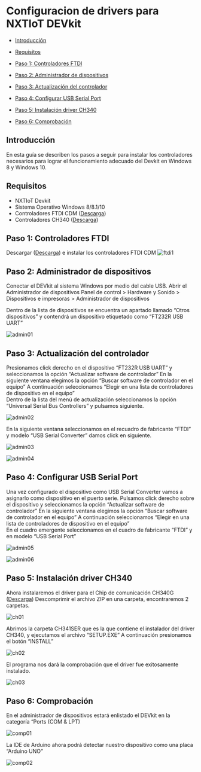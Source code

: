 Configuracion de drivers para NXTIoT DEVkit
=============


-	[Introducción](#introducción)

-	[Requisitos](#requisitos)

-	[Paso 1: Controladores FTDI](#paso-1-controladores-ftdi)
-	[Paso 2: Administrador de dispositivos](#paso-2-administrador-de-dispositivos)
-	[Paso 3: Actualización del controlador](#paso-3-actualización-del-controlador)
-	[Paso 4: Configurar USB Serial Port](#paso-4-configurar-usb-serial-port)
-	[Paso 5: Instalación driver CH340 ](#paso-5-instalación-driver-ch340)
-	[Paso 6: Comprobación](#paso-6-comprobación)



Introducción
------------

En esta guía se describen los pasos a seguir para instalar los controladores necesarios para lograr el funcionamiento adecuado del Devkit en Windows 8 y Windows 10.



Requisitos
------------
- NXTIoT Devkit 
- Sistema Operativo Windows 8/8.1/10
- Controladores FTDI CDM ([Descarga](http://www.ftdichip.com/Drivers/VCP.htm))
- Controladores CH340    ([Descarga](https://sparks.gogo.co.nz/assets/_site_/downloads/CH34x_Install_Windows_v3_4.zip))


Paso 1: Controladores FTDI
------------
Descargar ([Descarga](http://www.ftdichip.com/Drivers/VCP.htm)) e instalar los controladores FTDI CDM
![ftdi1](https://github.com/pems19/Hello-World/blob/master/pics/ftdi1.png?raw=true)


Paso 2: Administrador de dispositivos
------------

Conectar el DEVkit  al sistema Windows por medio del cable USB.
Abrir el Administrador de dispositivos Panel de control > Hardware y Sonido > Dispositivos e impresoras > Administrador de dispositivos

Dentro de la lista de dispositivos se encuentra un apartado llamado “Otros dispositivos” y contendrá un dispositivo etiquetado como “FT232R USB UART”

![admin01](https://github.com/pems19/Hello-World/blob/master/pics/admin01.png?raw=true)



Paso 3: Actualización del controlador
------------

Presionamos click derecho en el dispositivo “FT232R USB UART” y seleccionamos la opción “Actualizar software de controlador”
En la siguiente ventana elegimos la opción “Buscar software de controlador en el equipo”
A continuación seleccionamos “Elegir en una lista de controladores de dispositivo en el equipo”   
Dentro de la lista del menú de actualización seleccionamos la opción “Universal Serial Bus Controllers” y pulsamos siguiente.

![admin02](https://github.com/pems19/Hello-World/blob/master/pics/admin02.png?raw=true)

En la siguiente ventana seleccionamos en el recuadro de fabricante “FTDI” y modelo “USB Serial Converter” damos click en siguiente.


![admin03](https://github.com/pems19/Hello-World/blob/master/pics/admin03.png?raw=true)

![admin04](https://github.com/pems19/Hello-World/blob/master/pics/admin04.png?raw=true)



Paso 4: Configurar USB Serial Port
------------

Una vez configurado el dispositivo como USB Serial Converter vamos a asignarlo como dispositivo en el puerto serie.
Pulsamos click derecho sobre el dispositivo y seleccionamos la opción “Actualizar software de controlador”
En la siguiente ventana elegimos la opción “Buscar software de controlador en el equipo”
A continuación seleccionamos “Elegir en una lista de controladores de dispositivo en el equipo”   
En el cuadro emergente seleccionamos en el cuadro de fabricante “FTDI” y en modelo “USB Serial Port”

![admin05](https://github.com/pems19/Hello-World/blob/master/pics/admin05.png?raw=true)

![admin06](https://github.com/pems19/Hello-World/blob/master/pics/admin06.png?raw=true)



Paso 5: Instalación driver CH340 
------------
Ahora instalaremos el driver para el Chip de comunicación CH340G  ([Descarga](https://sparks.gogo.co.nz/assets/_site_/downloads/CH34x_Install_Windows_v3_4.zip))
Descomprimir el archivo ZIP en una carpeta, encontraremos 2 carpetas. 

![ch01](https://github.com/pems19/Hello-World/blob/master/pics/ch01.png?raw=true)

Abrimos la carpeta CH341SER que es la que contiene el instalador del driver CH340, y ejecutamos el archivo “SETUP.EXE”
A continuación presionamos el botón “INSTALL” 

![ch02](https://github.com/pems19/Hello-World/blob/master/pics/ch02.png?raw=true)


El programa nos dará la comprobación que el driver fue exitosamente instalado.

![ch03](https://github.com/pems19/Hello-World/blob/master/pics/ch03.png?raw=true)


Paso 6: Comprobación 
------------
En el administrador de dispositivos estará enlistado el DEVkit en la categoría “Ports (COM & LPT)


![comp01](https://github.com/pems19/Hello-World/blob/master/pics/comp01.png?raw=true)

La IDE de Arduino ahora podrá detectar nuestro dispositivo como una placa “Arduino UNO”


![comp02](https://github.com/pems19/Hello-World/blob/master/pics/comp02.png?raw=true)

